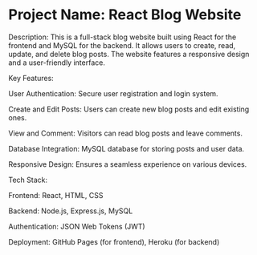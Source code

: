 # Project Name: React Blog Website

Description:
This is a full-stack blog website built using React for the frontend and MySQL for the backend. It allows users to create, read, update, and delete blog posts. The website features a responsive design and a user-friendly interface.

Key Features:

User Authentication: Secure user registration and login system.

Create and Edit Posts: Users can create new blog posts and edit existing ones.

View and Comment: Visitors can read blog posts and leave comments.

Database Integration: MySQL database for storing posts and user data.

Responsive Design: Ensures a seamless experience on various devices.

Tech Stack:

Frontend: React, HTML, CSS

Backend: Node.js, Express.js, MySQL

Authentication: JSON Web Tokens (JWT)

Deployment: GitHub Pages (for frontend), Heroku (for backend)
